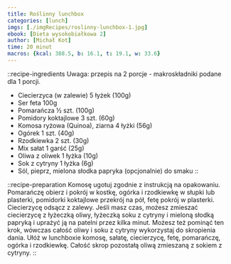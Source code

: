 ```yaml
---
title: Roślinny lunchbox
categories: [lunch]
imgs: [./imgRecipes/roslinny-lunchbox-1.jpg]
ebook: [Dieta wysokobiałkowa 2]
author: [Michał Kot]
time: 20 minut
macros: {kcal: 388.5, b: 16.1, t: 19.1, w: 33.6}
---
```


::recipe-ingredients
Uwaga: przepis na 2 porcje - makroskładniki podane dla 1 porcji.
- Ciecierzyca (w zalewie) 5 łyżek (100g)
- Ser feta 100g
- Pomarańcza ½ szt. (100g)
- Pomidory koktajlowe 3 szt. (60g)
- Komosa ryżowa (Quinoa), ziarna 4 łyżki (56g)
- Ogórek 1 szt. (40g)
- Rzodkiewka 2 szt. (30g)
- Mix sałat 1 garść (25g)
- Oliwa z oliwek 1 łyżka (10g)
- Sok z cytryny 1 łyżka (6g)
- Sól, pieprz, mielona słodka papryka (opcjonalnie) do smaku
::

::recipe-preparation
Komosę ugotuj zgodnie z instrukcją na opakowaniu. Pomarańczę obierz i pokrój w kostkę, ogórka i rzodkiewkę w słupki lub plasterki, pomidorki koktajlowe przekrój na pół, fetę pokrój w plasterki. Ciecierzycę odsącz z zalewy. Jeśli masz czas, możesz zmieszać ciecierzycę z łyżeczką oliwy, łyżeczką soku z cytryny i mieloną słodką papryką i uprażyć ją na patelni przez kilka minut. Możesz też pominąć ten krok, wówczas całość oliwy i soku z cytryny wykorzystaj do skropienia dania. Ułóż w lunchboxie komosę, sałatę, ciecierzycę, fetę, pomarańczę, ogórka i rzodkiewkę. Całość skrop pozostałą oliwą zmieszaną z sokiem z cytryny.
::